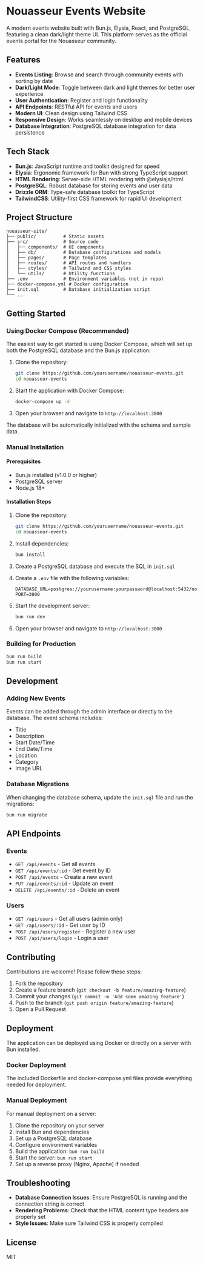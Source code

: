# Nouasseur Events Website

A modern events website built with Bun.js, Elysia, React, and PostgreSQL, featuring a clean dark/light theme UI. This platform serves as the official events portal for the Nouasseur community.

## Features

- **Events Listing**: Browse and search through community events with sorting by date
- **Dark/Light Mode**: Toggle between dark and light themes for better user experience
- **User Authentication**: Register and login functionality
- **API Endpoints**: RESTful API for events and users
- **Modern UI**: Clean design using Tailwind CSS
- **Responsive Design**: Works seamlessly on desktop and mobile devices
- **Database Integration**: PostgreSQL database integration for data persistence

## Tech Stack

- **Bun.js**: JavaScript runtime and toolkit designed for speed
- **Elysia**: Ergonomic framework for Bun with strong TypeScript support
- **HTML Rendering**: Server-side HTML rendering with @elysiajs/html
- **PostgreSQL**: Robust database for storing events and user data
- **Drizzle ORM**: Type-safe database toolkit for TypeScript
- **TailwindCSS**: Utility-first CSS framework for rapid UI development

## Project Structure

```
nouasseur-site/
├── public/          # Static assets
├── src/             # Source code
│   ├── components/  # UI components
│   ├── db/          # Database configurations and models
│   ├── pages/       # Page templates
│   ├── routes/      # API routes and handlers
│   ├── styles/      # Tailwind and CSS styles
│   └── utils/       # Utility functions
├── .env             # Environment variables (not in repo)
├── docker-compose.yml # Docker configuration
├── init.sql         # Database initialization script
└── ...
```

## Getting Started

### Using Docker Compose (Recommended)

The easiest way to get started is using Docker Compose, which will set up both the PostgreSQL database and the Bun.js application:

1. Clone the repository:
   ```bash
   git clone https://github.com/yourusername/nouasseur-events.git
   cd nouasseur-events
   ```

2. Start the application with Docker Compose:
   ```bash
   docker-compose up -d
   ```

3. Open your browser and navigate to `http://localhost:3000`

The database will be automatically initialized with the schema and sample data.

### Manual Installation

#### Prerequisites

- Bun.js installed (v1.0.0 or higher)
- PostgreSQL server
- Node.js 18+

#### Installation Steps

1. Clone the repository:
   ```bash
   git clone https://github.com/yourusername/nouasseur-events.git
   cd nouasseur-events
   ```

2. Install dependencies:
   ```bash
   bun install
   ```

3. Create a PostgreSQL database and execute the SQL in `init.sql`

4. Create a `.env` file with the following variables:
   ```
   DATABASE_URL=postgres://yourusername:yourpassword@localhost:5432/nouasseur_events
   PORT=3000
   ```

5. Start the development server:
   ```bash
   bun run dev
   ```

6. Open your browser and navigate to `http://localhost:3000`

### Building for Production

```bash
bun run build
bun run start
```

## Development

### Adding New Events

Events can be added through the admin interface or directly to the database. The event schema includes:
- Title
- Description
- Start Date/Time
- End Date/Time
- Location
- Category
- Image URL

### Database Migrations

When changing the database schema, update the `init.sql` file and run the migrations:

```bash
bun run migrate
```

## API Endpoints

### Events

- `GET /api/events` - Get all events
- `GET /api/events/:id` - Get event by ID
- `POST /api/events` - Create a new event
- `PUT /api/events/:id` - Update an event
- `DELETE /api/events/:id` - Delete an event

### Users

- `GET /api/users` - Get all users (admin only)
- `GET /api/users/:id` - Get user by ID
- `POST /api/users/register` - Register a new user
- `POST /api/users/login` - Login a user

## Contributing

Contributions are welcome! Please follow these steps:

1. Fork the repository
2. Create a feature branch (`git checkout -b feature/amazing-feature`)
3. Commit your changes (`git commit -m 'Add some amazing feature'`)
4. Push to the branch (`git push origin feature/amazing-feature`)
5. Open a Pull Request

## Deployment

The application can be deployed using Docker or directly on a server with Bun installed.

### Docker Deployment

The included Dockerfile and docker-compose.yml files provide everything needed for deployment.

### Manual Deployment

For manual deployment on a server:

1. Clone the repository on your server
2. Install Bun and dependencies
3. Set up a PostgreSQL database
4. Configure environment variables
5. Build the application: `bun run build`
6. Start the server: `bun run start`
7. Set up a reverse proxy (Nginx, Apache) if needed

## Troubleshooting

- **Database Connection Issues**: Ensure PostgreSQL is running and the connection string is correct
- **Rendering Problems**: Check that the HTML content type headers are properly set
- **Style Issues**: Make sure Tailwind CSS is properly compiled

## License

MIT 